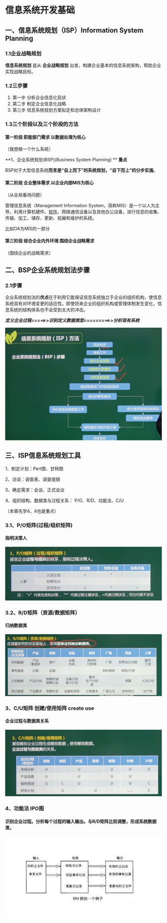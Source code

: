 # 信息系统开发基础

## 一、信息系统规划（ISP）Information System Planning

### 1.1企业战略规划

**信息系统规划** 是从  **企业战略规划** 出发，构建企业基本的信息系统架构，帮助企业实现战略目标。



### 1.2三步骤

1. 第一步 分析企业信息化现状
2. 第二步 制定企业信息化战略
3. 第三步 信息系统规划方案拟定和总体架构设计



### 1.3三个阶段以及三个阶段的方法

#### 第一阶段 职能部门需求 以数据处理为核心

（我想做一个什么系统）

**1、企业系统规划(BSP)(Business System Planning) **                 **重点**

BSP对于大型信息系统**而言是“自上而下”的系统规划，“自下而上”的分步实施**。

#### **第二阶段 企业整体需求 以企业内部MIS为核心**

（从全局看待问题）

管理信息系统（Management Information System，简称MIS）是一个以人为主导，利用计算机硬件、[软件](https://baike.baidu.com/item/软件/12053)、网络通信设备以及其他办公设备，进行信息的收集、传输、加工、储存、更新、拓展和维护的系统。

比如OA为MIS的一部分

#### **第三阶段 综合企业内外环境 围绕企业战略需求**

（围绕企业的战略需求）









## 二、BSP企业系统规划法步骤

### 2.1步骤

 企业系统规划法的**优点**在于利用它能保证信息系统独立于企业的组织机构，使信息系统具有对环境变更的适应性。即使将来企业的组织机构或管理体制发生变化，信息系统的结构体系也不会受到太大的冲击。



***定义企业过程=====>>识别定义数据类型=========>>分析现有系统***



![image-20210224174744708](https://github.com/laughingfuzihao/Information-system-project-manager/blob/master/picture/image-20210224174744708.png)







## 三、ISP信息系统规划工具

1、制定计划：Pert图、甘特图

2、访谈：调查表、调查提纲

3、确定需求：会谈、正式会议

4、组织结构、数据类与过程关系： P/O、R/D、功能法、C/U

（本章先学4，4也是重点）



### 3.1、P/O矩阵(过程/组织矩阵)

#### 指明决策人

![image-20210322141930328](https://github.com/laughingfuzihao/Information-system-project-manager/blob/master/picture/image-20210322141930328.png)



### 3.2、R/D矩阵（资源/数据矩阵）

#### 归纳数据类

![image-20210322142235199](https://github.com/laughingfuzihao/Information-system-project-manager/blob/master/picture/image-20210322142235199.png)



### 3、C/U矩阵 创建/使用矩阵   create use

#### 企业过程与数据类关系

![image-20210322142408062](https://github.com/laughingfuzihao/Information-system-project-manager/blob/master/picture/image-20210322142408062.png)





### 4、功能法 IPO图

#### 识别企业过程。分析每个过程的输入输出。与R/D矩阵比较调整，形成系统数据类，

![image-20210322142929226](https://github.com/laughingfuzihao/Information-system-project-manager/blob/master/picture/image-20210322142929226.png)





































































































